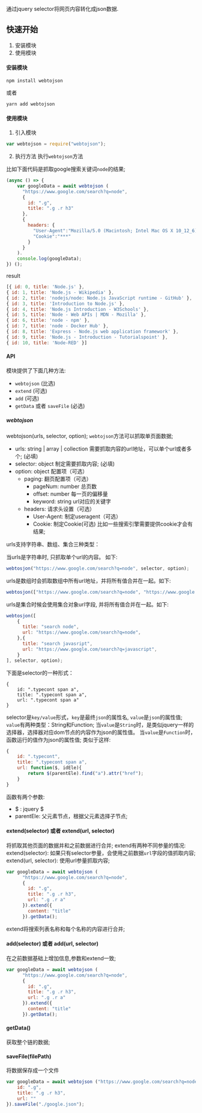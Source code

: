 通过jquery selector将网页内容转化成json数据.

## 快速开始
1. 安装模块
2. 使用模块

#### 安装模块

```
npm install webtojson
```
或者
```
yarn add webtojson
```

#### 使用模块

1. 引入模块

```js
var webtojson = require("webtojson");
```

2. 执行方法
执行`webtojson`方法

比如下面代码是抓取google搜索关键词`node`的结果;
```js
(async () => {
    var googleData = await webtojson (
      "https://www.google.com/search?q=node",      
      {
        id: ".g",
        title: ".g .r h3"        
      },
      {         
        headers: {
          "User-Agent":"Mozilla/5.0 (Macintosh; Intel Mac OS X 10_12_6) AppleWebKit/537.36 (KHTML, like Gecko) Chrome/82.0.4083.0 Safari/537.36",
          "Cookie":"***"
        }
      }
    ).
    console.log(googleData);
}) ();
```
result
```js
[{ id: 0, title: 'Node.js' },
{ id: 1, title: 'Node.js - Wikipedia' },
{ id: 2, title: 'nodejs/node: Node.js JavaScript runtime - GitHub' },
{ id: 3, title: 'Introduction to Node.js' },
{ id: 4, title: 'Node.js Introduction - W3Schools' },
{ id: 5, title: 'Node - Web APIs | MDN - Mozilla' },
{ id: 6, title: 'node - npm' },
{ id: 7, title: 'node - Docker Hub' },
{ id: 8, title: 'Express - Node.js web application framework' },
{ id: 9, title: 'Node.js - Introduction - Tutorialspoint' },
{ id: 10, title: 'Node-RED' }]
```

#### API
模块提供了下面几种方法: 
* `webtojson` (比选)
* `extend` (可选)
* `add` (可选)
* `getData` 或者 `saveFile` (必选)

##### webtojson  
webtojson(urls, selector, option);
`webtojson`方法可以抓取单页面数据;

* urls: string | array | collection  需要抓取内容的url地址，可以单个url或者多个; (必填)
* selector: object 制定需要抓取内容; (必填)
* option: object 配置项（可选）
    * paging: 翻页配置项（可选）
        * pageNum: number  总页数
        * offset: number 每一页的偏移量
        * keyword: string url对应的关键字
    * headers: 请求头设置（可选）
        * User-Agent: 制定useragent（可选）
        * Cookie: 制定Cookie(可选) 比如一些搜索引擎需要提供cookie才会有结果;

urls支持字符串、数组、集合三种类型：

当urls是字符串时, 只抓取单个url的内容。 如下:
```js
webtosjon("https://www.google.com/search?q=node", selector, option);
```

urls是数组时会抓取数组中所有url地址，并将所有值合并在一起。如下:
```js
webtosjon(["https://www.google.com/search?q=node", "https://www.google.com/search?q=javascript"], selector, option);
```

urls是集合时候会使用集合对象url字段, 并将所有值合并在一起。如下:
```js
webtosjon([
    {
      title: "search node",
      url: "https://www.google.com/search?q=node", 
    },{
      title: "search javasript",
      url: "https://www.google.com/search?q=javascript",
    }
], selector, option);
```




下面是selector的一种形式：
```
{
    id: ".typecont span a",
    title: ".typecont span a",
    url: ".typecont span a"
}
```
selector是`key/value`形式，`key`是最终`json`的属性名, `value`是`json`的属性值;
`value`有两种类型：String和Function;
当`value`是`String`时，是类似jquery一样的选择器，选择器对应dom节点的内容作为json的属性值。
当`value`是`Function`时，函数运行的值作为json的属性值; 类似于这样:

```js
{
    id: ".typecont",
    title: ".typecont span a",
    url: function($, idEle){                
        return $(parentEle).find("a").attr("href");
    }
}
```
函数有两个参数:
* $ : jquery $
* parentEle: 父元素节点，根据父元素选择子节点;

#### extend(selector) 或者 extend(url, selector)
将抓取其他页面的数据并和之前数据进行合并;
extend有两种不同参量的情况:
extend(selector): 如果只有selector参量，会使用之前数据`url`字段的值抓取内容;
extend(url, selector): 使用url参量抓取内容;

```js
var googleData = await webtojson (
      "https://www.google.com/search?q=node",      
      {
        id: ".g",
        title: ".g .r h3",
        url: ".g .r a"
      }).extend({
        content: "title"          
      }).getData();

```
extend将搜索列表名称和每个名称的内容进行合并;

#### add(selector) 或者 add(url, selector)
在之前数据基础上增加信息,参数和extend一致;

```js
var googleData = await webtojson (
      "https://www.google.com/search?q=node",      
      {
        id: ".g",
        title: ".g .r h3",
        url: ".g .r a"
      }).extend({
        content: "title"          
      }).getData();

```

#### getData()
获取整个链的数据;


#### saveFile(filePath)
将数据保存成一个文件

```js
var googleData = await webtojson ("https://www.google.com/search?q=node",{
    id: ".g",
    title: ".g .r h3",
    url: ""
}).saveFile("./google.json");
```